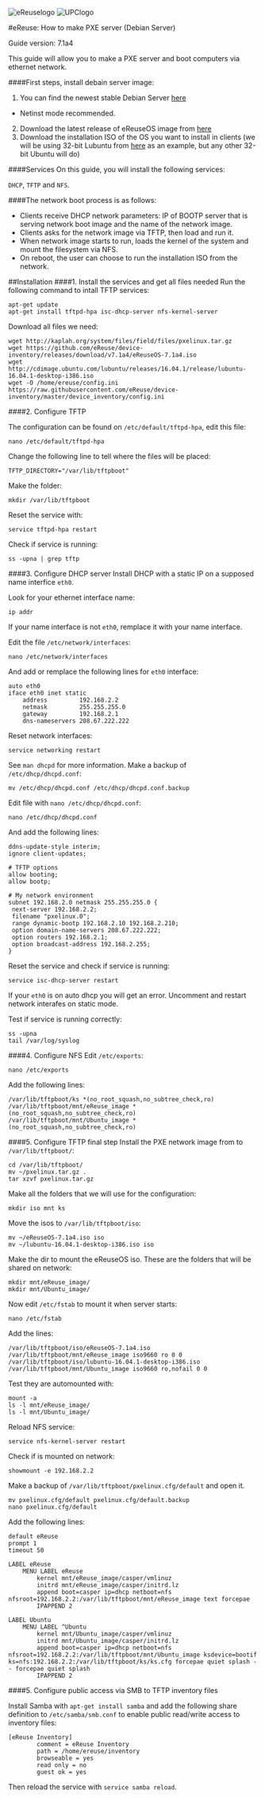 ![eReuselogo](./images/eReuse_logo_200.png)
![UPClogo](./images/UPC_logo_200.png)

#eReuse: How to make PXE server (Debian Server)

Guide version: 7.1a4

This guide will allow you to make a PXE server and boot computers via ethernet network.

####First steps, install debain server image:
1. You can find the newest stable Debian Server [here](http://debian.xfree.com.ar/debian-cd/current/amd64/iso-cd/)
  - Netinst mode recommended.
2. Download the latest release of eReuseOS image from [here](https://github.com/eReuse/device-inventory/releases/latest)
3. Download the installation ISO of the OS you want to install in clients (we will be using 32-bit Lubuntu from [here](http://cdimage.ubuntu.com/lubuntu/releases/16.04.1/release/) as an example, but any other 32-bit Ubuntu will do)

####Services 
On this guide, you will install the following services:

`DHCP`, `TFTP` and `NFS`.

####The network boot process is as follows:

- Clients receive DHCP network parameters: IP of BOOTP server that is serving network boot image and the name of the network image.
- Clients asks for the network image via TFTP, then load and run it.
- When network image starts to run, loads the kernel of the system and mount the filesystem via NFS.
- On reboot, the user can choose to run the installation ISO from the network.

##Installation
####1. Install the services and get all files needed
Run the following command to intall TFTP services:
```
apt-get update
apt-get install tftpd-hpa isc-dhcp-server nfs-kernel-server
```

Download all files we need:
```
wget http://kaplah.org/system/files/field/files/pxelinux.tar.gz
wget https://github.com/eReuse/device-inventory/releases/download/v7.1a4/eReuseOS-7.1a4.iso
wget http://cdimage.ubuntu.com/lubuntu/releases/16.04.1/release/lubuntu-16.04.1-desktop-i386.iso
wget -O /home/ereuse/config.ini https://raw.githubusercontent.com/eReuse/device-inventory/master/device_inventory/config.ini
```

####2. Configure TFTP


The configuration can be found on `/etc/default/tftpd-hpa`, edit this file:
```
nano /etc/default/tftpd-hpa
```

Change the following line to tell where the files will be placed:
```
TFTP_DIRECTORY="/var/lib/tftpboot"
```

Make the folder:
```
mkdir /var/lib/tftpboot
```

Reset the service with:
```
service tftpd-hpa restart
```

Check if service is running:
```
ss -upna | grep tftp
```

####3. Configure DHCP server
Install DHCP with a static IP on a supposed name interfice `eth0`.

Look for your ethernet interface name:
```
ip addr
```

If your name interface is not `eth0`, remplace it with your name interface.

Edit the file `/etc/network/interfaces`:
```
nano /etc/network/interfaces
```

And add or remplace the following lines for `eth0` interface:
```
auto eth0
iface eth0 inet static
    address         192.168.2.2
    netmask         255.255.255.0
    gateway         192.168.2.1
    dns-nameservers 208.67.222.222
```

Reset network interfaces:
```
service networking restart
```

See `man dhcpd` for more information. 
Make a backup of `/etc/dhcp/dhcpd.conf`:
```
mv /etc/dhcp/dhcpd.conf /etc/dhcp/dhcpd.conf.backup
```

Edit file with `nano /etc/dhcp/dhcpd.conf`:
```
nano /etc/dhcp/dhcpd.conf
```

And add the following lines:
```
ddns-update-style interim;
ignore client-updates;

# TFTP options
allow booting;
allow bootp;

# My network environment
subnet 192.168.2.0 netmask 255.255.255.0 {
 next-server 192.168.2.2;
 filename "pxelinux.0";
 range dynamic-bootp 192.168.2.10 192.168.2.210;
 option domain-name-servers 208.67.222.222;
 option routers 192.168.2.1;
 option broadcast-address 192.168.2.255;
}
```
Reset the service and check if service is running:
```
service isc-dhcp-server restart
```
If your `eth0` is on auto dhcp you will get an error. Uncomment and restart network interafes on static mode.

Test if service is running correctly:
```
ss -upna
tail /var/log/syslog
```
####4. Configure NFS
Edit `/etc/exports`:
```
nano /etc/exports
```

Add the following lines:
```
/var/lib/tftpboot/ks *(no_root_squash,no_subtree_check,ro)
/var/lib/tftpboot/mnt/eReuse_image *(no_root_squash,no_subtree_check,ro)
/var/lib/tftpboot/mnt/Ubuntu_image *(no_root_squash,no_subtree_check,ro)
```

####5. Configure TFTP final step
Install the PXE network image from to `/var/lib/tftpboot/`:
```
cd /var/lib/tftpboot/
mv ~/pxelinux.tar.gz .
tar xzvf pxelinux.tar.gz
```

Make all the folders that we will use for the configuration:
```
mkdir iso mnt ks
```

Move the isos to `/var/lib/tftpboot/iso`:
```
mv ~/eReuseOS-7.1a4.iso iso
mv ~/lubuntu-16.04.1-desktop-i386.iso iso
```

Make the dir to mount the eReuseOS iso. These are the folders that will be shared on network:
```
mkdir mnt/eReuse_image/
mkdir mnt/Ubuntu_image/
```

Now edit `/etc/fstab` to mount it when server starts:
```
nano /etc/fstab
```

Add the lines:
```
/var/lib/tftpboot/iso/eReuseOS-7.1a4.iso /var/lib/tftpboot/mnt/eReuse_image iso9660 ro 0 0
/var/lib/tftpboot/iso/lubuntu-16.04.1-desktop-i386.iso /var/lib/tftpboot/mnt/Ubuntu_image iso9660 ro,nofail 0 0
```

Test they are automounted with:
```
mount -a
ls -l mnt/eReuse_image/
ls -l mnt/Ubuntu_image/
```

Reload NFS service:
```
service nfs-kernel-server restart
```

Check if is mounted on network:
```
showmount -e 192.168.2.2
```

Make a backup of `/var/lib/tftpboot/pxelinux.cfg/default` and open it.
```
mv pxelinux.cfg/default pxelinux.cfg/default.backup
nano pxelinux.cfg/default
```

Add the following lines:
```
default eReuse
prompt 1
timeout 50

LABEL eReuse
    MENU LABEL eReuse
        kernel mnt/eReuse_image/casper/vmlinuz
        initrd mnt/eReuse_image/casper/initrd.lz
        append boot=casper ip=dhcp netboot=nfs nfsroot=192.168.2.2:/var/lib/tftpboot/mnt/eReuse_image text forcepae
        IPAPPEND 2

LABEL Ubuntu
    MENU LABEL ^Ubuntu
        kernel mnt/Ubuntu_image/casper/vmlinuz
        initrd mnt/Ubuntu_image/casper/initrd.lz
        append boot=casper ip=dhcp netboot=nfs nfsroot=192.168.2.2:/var/lib/tftpboot/mnt/Ubuntu_image ksdevice=bootif ks=nfs:192.168.2.2:/var/lib/tftpboot/ks/ks.cfg forcepae quiet splash -- forcepae quiet splash
        IPAPPEND 2
```

####5. Configure public access via SMB to TFTP inventory files

Install Samba with ``apt-get install samba`` and add the following share
definition to ``/etc/samba/smb.conf`` to enable public read/write access to
inventory files:

```
[eReuse Inventory]
        comment = eReuse Inventory
        path = /home/ereuse/inventory
        browseable = yes
        read only = no
        guest ok = yes
```

Then reload the service with ``service samba reload``.
